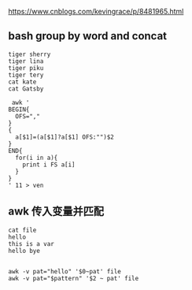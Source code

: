 https://www.cnblogs.com/kevingrace/p/8481965.html


## bash group by word and concat
```
tiger sherry
tiger lina
tiger piku
tiger tery
cat kate
cat Gatsby

 awk '
BEGIN{
  OFS=","
}
{
  a[$1]=(a[$1]?a[$1] OFS:"")$2
}
END{
  for(i in a){
    print i FS a[i]
  }
}
' 11 > ven
```

## awk 传入变量并匹配
```
cat file
hello
this is a var
hello bye


awk -v pat="hello" '$0~pat' file
awk -v pat="$pattern" '$2 ~ pat' file 
```
